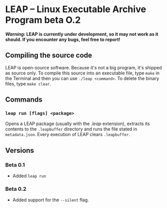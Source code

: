 # LEAP – Linux Executable Archive Program beta O.2
**_Warning:_ LEAP is currently under development, so it may not work as it should. If you encounter any bugs, feel free to report!**

## Compiling the source code
LEAP is open-source software. Because it's not a big program, it's shipped as source only. To compile this source into an executable file, type `make` in the Terminal and then you can use `./leap <command>`. To delete the binary files, type `make clear`.

## Commands
### `leap run [flags] <package>`
Opens a LEAP package (usually with the _.leap_ extension), extracts its contents to the `.leapbuffer` directory and runs the file stated in `metadata.json`. Every execution of LEAP clears `.leapbuffer`.

## Versions
### Beta 0.1
* Added `leap run`
### Beta 0.2
* Added support for the `--silent` flag.